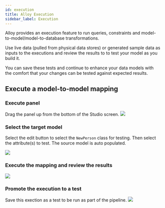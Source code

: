 ```yaml
---
id: execution
title: Alloy Execution
sidebar_label: Execution
---
```


Alloy provides an execution feature to run queries, constraints and model-to-model/model-to-database transformations. 

Use live data (pulled from physical data stores) or generated sample data as inputs to the executions and review the results to to test your model as you build it.  

You can save these tests and continue to enhance your data models with the comfort that your changes can be tested against expected results.  

## Execute a model-to-model mapping

### Execute panel
Drag the panel up from the bottom of the Studio screen.
![](assets/execute_step1.JPG)

### Select the target model
Select the edit button to select the `NewPerson` class for testing.  Then select the attribute(s) to test. The source model is auto populated.

![](assets/execute_step2.JPG)

### Execute the mapping and review the results
![](assets/execute_step3.JPG)

### Promote the execution to a test
Save this exection as a test to be run as part of the pipeline.
![](assets/execute_step4.JPG)

